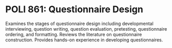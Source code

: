# POLI 861: Questionnaire Design

Examines the stages of questionnaire design including developmental interviewing, question writing, question evaluation, pretesting, questionnaire ordering, and formatting. Reviews the literature on questionnaire construction. Provides hands-on experience in developing questionnaires.